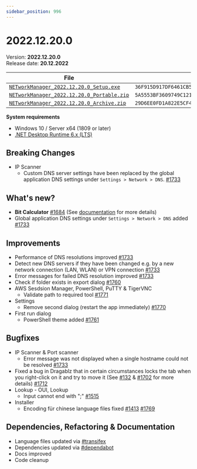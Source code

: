 ```yaml
---
sidebar_position: 996
---
```


# 2022.12.20.0

Version: **2022.12.20.0**<br />
Release date: **20.12.2022**

| File                                                                                                                               | `SHA256`                                                           |
| ---------------------------------------------------------------------------------------------------------------------------------- | ------------------------------------------------------------------ |
| [`NETworkManager_2022.12.20.0_Setup.exe`](https://github.com/BornToBeRoot/NETworkManager/releases/download/2022.12.20.0/NETworkManager_2022.12.20.0_Setup.exe)       | `36F915D917DF6461CB52C1524F3E7373EC0BC40D3A48E9D28E3D02BAA416E369` |
| [`NETworkManager_2022.12.20.0_Portable.zip`](https://github.com/BornToBeRoot/NETworkManager/releases/download/2022.12.20.0/NETworkManager_2022.12.20.0_Portable.zip) | `5A5553BF3609749C1214B8B724857AE954C4F8881907BD0DE5F1C44E48D2CEFA` |
| [`NETworkManager_2022.12.20.0_Archive.zip`](https://github.com/BornToBeRoot/NETworkManager/releases/download/2022.12.20.0/NETworkManager_2022.12.20.0_Archive.zip)   | `29D6EE0FD1A822E5CF45F0A175A0CECAE22C64F5551CCBB117C5EE76DC07DF61` |

**System requirements**

- Windows 10 / Server x64 (1809 or later)
- [.NET Desktop Runtime 6.x (LTS)](https://dotnet.microsoft.com/download/dotnet/6.0)

## Breaking Changes

- IP Scanner
  - Custom DNS server settings have been replaced by the global application DNS settings under `Settings > Network > DNS`. [#1733](https://github.com/BornToBeRoot/NETworkManager/pull/1733)

## What's new?

- **Bit Calculator** [#1684](https://github.com/BornToBeRoot/NETworkManager/pull/1684) (See [documentation](https://borntoberoot.net/NETworkManager/Documentation/Application/BitCalculator) for more details)
- Global application DNS settings under `Settings > Network > DNS` added [#1733](https://github.com/BornToBeRoot/NETworkManager/pull/1733)

## Improvements

- Performance of DNS resolutions improved [#1733](https://github.com/BornToBeRoot/NETworkManager/pull/1733)
- Detect new DNS servers if they have been changed e.g. by a new network connection (LAN, WLAN) or VPN connection [#1733](https://github.com/BornToBeRoot/NETworkManager/pull/1733)
- Error messages for failed DNS resolution improved [#1733](https://github.com/BornToBeRoot/NETworkManager/pull/1733)
- Check if folder exists in export dialog [#1760](https://github.com/BornToBeRoot/NETworkManager/pull/1760)
- AWS Sesdsion Manager, PowerShell, PuTTY & TigerVNC
  - Validate path to required tool [#1771](https://github.com/BornToBeRoot/NETworkManager/pull/1771)
- Settings
  - Remove second dialog (restart the app immediately) [#1770](https://github.com/BornToBeRoot/NETworkManager/pull/1770)
- First run dialog
  - PowerShell theme added [#1761](https://github.com/BornToBeRoot/NETworkManager/pull/1761)

## Bugfixes

- IP Scanner & Port scanner
  - Error message was not displayed when a single hostname could not be resolved [#1733](https://github.com/BornToBeRoot/NETworkManager/pull/1733)
- Fixed a bug in Dragablz that in certain circumstances locks the tab when you right-click on it and try to move it (See [#132](https://github.com/ButchersBoy/Dragablz/issues/132) & [#1702](https://github.com/BornToBeRoot/NETworkManager/issues/1702) for more details) [#1712](https://github.com/BornToBeRoot/NETworkManager/pull/1712)
- Lookup - OUI, Lookup
  - Input cannot end with ";" [#1515](https://github.com/BornToBeRoot/NETworkManager/pull/1515)
- Installer
  - Encoding für chinese language files fixed [#1413](https://github.com/BornToBeRoot/NETworkManager/issues/1413) [#1769](https://github.com/BornToBeRoot/NETworkManager/pull/1769)

## Dependencies, Refactoring & Documentation

- Language files updated via [#transifex](https://github.com/BornToBeRoot/NETworkManager/pulls?q=author%3Aapp%2Ftransifex-integration)
- Dependencies updated via [#dependabot](https://github.com/BornToBeRoot/NETworkManager/pulls?q=author%3Aapp%2Fdependabot)
- Docs improved
- Code cleanup
